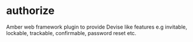 # authorize

Amber web framework plugin to provide Devise like features e.g invitable, lockable, trackable, confirmable, password reset etc.
